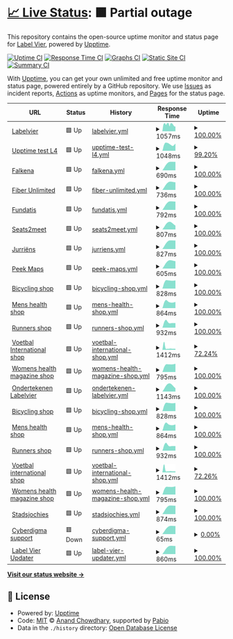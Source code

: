 # [📈 Live Status](https://labelvier.github.io/upptime): <!--live status--> **🟧 Partial outage**

This repository contains the open-source uptime monitor and status page for [Label Vier](https://labelvier.nl), powered by [Upptime](https://github.com/upptime/upptime).

[![Uptime CI](https://github.com/labelvier/upptime/workflows/Uptime%20CI/badge.svg)](https://github.com/labelvier/upptime/actions?query=workflow%3A%22Uptime+CI%22)
[![Response Time CI](https://github.com/labelvier/upptime/workflows/Response%20Time%20CI/badge.svg)](https://github.com/labelvier/upptime/actions?query=workflow%3A%22Response+Time+CI%22)
[![Graphs CI](https://github.com/labelvier/upptime/workflows/Graphs%20CI/badge.svg)](https://github.com/labelvier/upptime/actions?query=workflow%3A%22Graphs+CI%22)
[![Static Site CI](https://github.com/labelvier/upptime/workflows/Static%20Site%20CI/badge.svg)](https://github.com/labelvier/upptime/actions?query=workflow%3A%22Static+Site+CI%22)
[![Summary CI](https://github.com/labelvier/upptime/workflows/Summary%20CI/badge.svg)](https://github.com/labelvier/upptime/actions?query=workflow%3A%22Summary+CI%22)

With [Upptime](https://upptime.js.org), you can get your own unlimited and free uptime monitor and status page, powered entirely by a GitHub repository. We use [Issues](https://github.com/labelvier/upptime/issues) as incident reports, [Actions](https://github.com/labelvier/upptime/actions) as uptime monitors, and [Pages](https://labelvier.github.io/upptime) for the status page.

<!--start: status pages-->
<!-- This summary is generated by Upptime (https://github.com/upptime/upptime) -->
<!-- Do not edit this manually, your changes will be overwritten -->
<!-- prettier-ignore -->
| URL | Status | History | Response Time | Uptime |
| --- | ------ | ------- | ------------- | ------ |
| <img alt="" src="https://icons.duckduckgo.com/ip3/labelvier.nl.ico" height="13"> [Labelvier](https://labelvier.nl) | 🟩 Up | [labelvier.yml](https://github.com/labelvier/upptime/commits/HEAD/history/labelvier.yml) | <details><summary><img alt="Response time graph" src="./graphs/labelvier/response-time-week.png" height="20"> 1057ms</summary><br><a href="https://labelvier.github.io/upptime/history/labelvier"><img alt="Response time 1057" src="https://img.shields.io/endpoint?url=https%3A%2F%2Fraw.githubusercontent.com%2Flabelvier%2Fupptime%2FHEAD%2Fapi%2Flabelvier%2Fresponse-time.json"></a><br><a href="https://labelvier.github.io/upptime/history/labelvier"><img alt="24-hour response time 1057" src="https://img.shields.io/endpoint?url=https%3A%2F%2Fraw.githubusercontent.com%2Flabelvier%2Fupptime%2FHEAD%2Fapi%2Flabelvier%2Fresponse-time-day.json"></a><br><a href="https://labelvier.github.io/upptime/history/labelvier"><img alt="7-day response time 1057" src="https://img.shields.io/endpoint?url=https%3A%2F%2Fraw.githubusercontent.com%2Flabelvier%2Fupptime%2FHEAD%2Fapi%2Flabelvier%2Fresponse-time-week.json"></a><br><a href="https://labelvier.github.io/upptime/history/labelvier"><img alt="30-day response time 1057" src="https://img.shields.io/endpoint?url=https%3A%2F%2Fraw.githubusercontent.com%2Flabelvier%2Fupptime%2FHEAD%2Fapi%2Flabelvier%2Fresponse-time-month.json"></a><br><a href="https://labelvier.github.io/upptime/history/labelvier"><img alt="1-year response time 1057" src="https://img.shields.io/endpoint?url=https%3A%2F%2Fraw.githubusercontent.com%2Flabelvier%2Fupptime%2FHEAD%2Fapi%2Flabelvier%2Fresponse-time-year.json"></a></details> | <details><summary><a href="https://labelvier.github.io/upptime/history/labelvier">100.00%</a></summary><a href="https://labelvier.github.io/upptime/history/labelvier"><img alt="All-time uptime 100.00%" src="https://img.shields.io/endpoint?url=https%3A%2F%2Fraw.githubusercontent.com%2Flabelvier%2Fupptime%2FHEAD%2Fapi%2Flabelvier%2Fuptime.json"></a><br><a href="https://labelvier.github.io/upptime/history/labelvier"><img alt="24-hour uptime 100.00%" src="https://img.shields.io/endpoint?url=https%3A%2F%2Fraw.githubusercontent.com%2Flabelvier%2Fupptime%2FHEAD%2Fapi%2Flabelvier%2Fuptime-day.json"></a><br><a href="https://labelvier.github.io/upptime/history/labelvier"><img alt="7-day uptime 100.00%" src="https://img.shields.io/endpoint?url=https%3A%2F%2Fraw.githubusercontent.com%2Flabelvier%2Fupptime%2FHEAD%2Fapi%2Flabelvier%2Fuptime-week.json"></a><br><a href="https://labelvier.github.io/upptime/history/labelvier"><img alt="30-day uptime 100.00%" src="https://img.shields.io/endpoint?url=https%3A%2F%2Fraw.githubusercontent.com%2Flabelvier%2Fupptime%2FHEAD%2Fapi%2Flabelvier%2Fuptime-month.json"></a><br><a href="https://labelvier.github.io/upptime/history/labelvier"><img alt="1-year uptime 100.00%" src="https://img.shields.io/endpoint?url=https%3A%2F%2Fraw.githubusercontent.com%2Flabelvier%2Fupptime%2FHEAD%2Fapi%2Flabelvier%2Fuptime-year.json"></a></details>
| <img alt="" src="https://icons.duckduckgo.com/ip3/upptime.labelvier.dev.ico" height="13"> [Upptime test L4](https://upptime.labelvier.dev) | 🟩 Up | [upptime-test-l4.yml](https://github.com/labelvier/upptime/commits/HEAD/history/upptime-test-l4.yml) | <details><summary><img alt="Response time graph" src="./graphs/upptime-test-l4/response-time-week.png" height="20"> 1048ms</summary><br><a href="https://labelvier.github.io/upptime/history/upptime-test-l4"><img alt="Response time 1048" src="https://img.shields.io/endpoint?url=https%3A%2F%2Fraw.githubusercontent.com%2Flabelvier%2Fupptime%2FHEAD%2Fapi%2Fupptime-test-l4%2Fresponse-time.json"></a><br><a href="https://labelvier.github.io/upptime/history/upptime-test-l4"><img alt="24-hour response time 1048" src="https://img.shields.io/endpoint?url=https%3A%2F%2Fraw.githubusercontent.com%2Flabelvier%2Fupptime%2FHEAD%2Fapi%2Fupptime-test-l4%2Fresponse-time-day.json"></a><br><a href="https://labelvier.github.io/upptime/history/upptime-test-l4"><img alt="7-day response time 1048" src="https://img.shields.io/endpoint?url=https%3A%2F%2Fraw.githubusercontent.com%2Flabelvier%2Fupptime%2FHEAD%2Fapi%2Fupptime-test-l4%2Fresponse-time-week.json"></a><br><a href="https://labelvier.github.io/upptime/history/upptime-test-l4"><img alt="30-day response time 1048" src="https://img.shields.io/endpoint?url=https%3A%2F%2Fraw.githubusercontent.com%2Flabelvier%2Fupptime%2FHEAD%2Fapi%2Fupptime-test-l4%2Fresponse-time-month.json"></a><br><a href="https://labelvier.github.io/upptime/history/upptime-test-l4"><img alt="1-year response time 1048" src="https://img.shields.io/endpoint?url=https%3A%2F%2Fraw.githubusercontent.com%2Flabelvier%2Fupptime%2FHEAD%2Fapi%2Fupptime-test-l4%2Fresponse-time-year.json"></a></details> | <details><summary><a href="https://labelvier.github.io/upptime/history/upptime-test-l4">99.20%</a></summary><a href="https://labelvier.github.io/upptime/history/upptime-test-l4"><img alt="All-time uptime 99.20%" src="https://img.shields.io/endpoint?url=https%3A%2F%2Fraw.githubusercontent.com%2Flabelvier%2Fupptime%2FHEAD%2Fapi%2Fupptime-test-l4%2Fuptime.json"></a><br><a href="https://labelvier.github.io/upptime/history/upptime-test-l4"><img alt="24-hour uptime 99.20%" src="https://img.shields.io/endpoint?url=https%3A%2F%2Fraw.githubusercontent.com%2Flabelvier%2Fupptime%2FHEAD%2Fapi%2Fupptime-test-l4%2Fuptime-day.json"></a><br><a href="https://labelvier.github.io/upptime/history/upptime-test-l4"><img alt="7-day uptime 99.20%" src="https://img.shields.io/endpoint?url=https%3A%2F%2Fraw.githubusercontent.com%2Flabelvier%2Fupptime%2FHEAD%2Fapi%2Fupptime-test-l4%2Fuptime-week.json"></a><br><a href="https://labelvier.github.io/upptime/history/upptime-test-l4"><img alt="30-day uptime 99.20%" src="https://img.shields.io/endpoint?url=https%3A%2F%2Fraw.githubusercontent.com%2Flabelvier%2Fupptime%2FHEAD%2Fapi%2Fupptime-test-l4%2Fuptime-month.json"></a><br><a href="https://labelvier.github.io/upptime/history/upptime-test-l4"><img alt="1-year uptime 99.20%" src="https://img.shields.io/endpoint?url=https%3A%2F%2Fraw.githubusercontent.com%2Flabelvier%2Fupptime%2FHEAD%2Fapi%2Fupptime-test-l4%2Fuptime-year.json"></a></details>
| <img alt="" src="https://icons.duckduckgo.com/ip3/falkena.nl.ico" height="13"> [Falkena](https://falkena.nl) | 🟩 Up | [falkena.yml](https://github.com/labelvier/upptime/commits/HEAD/history/falkena.yml) | <details><summary><img alt="Response time graph" src="./graphs/falkena/response-time-week.png" height="20"> 690ms</summary><br><a href="https://labelvier.github.io/upptime/history/falkena"><img alt="Response time 690" src="https://img.shields.io/endpoint?url=https%3A%2F%2Fraw.githubusercontent.com%2Flabelvier%2Fupptime%2FHEAD%2Fapi%2Ffalkena%2Fresponse-time.json"></a><br><a href="https://labelvier.github.io/upptime/history/falkena"><img alt="24-hour response time 690" src="https://img.shields.io/endpoint?url=https%3A%2F%2Fraw.githubusercontent.com%2Flabelvier%2Fupptime%2FHEAD%2Fapi%2Ffalkena%2Fresponse-time-day.json"></a><br><a href="https://labelvier.github.io/upptime/history/falkena"><img alt="7-day response time 690" src="https://img.shields.io/endpoint?url=https%3A%2F%2Fraw.githubusercontent.com%2Flabelvier%2Fupptime%2FHEAD%2Fapi%2Ffalkena%2Fresponse-time-week.json"></a><br><a href="https://labelvier.github.io/upptime/history/falkena"><img alt="30-day response time 690" src="https://img.shields.io/endpoint?url=https%3A%2F%2Fraw.githubusercontent.com%2Flabelvier%2Fupptime%2FHEAD%2Fapi%2Ffalkena%2Fresponse-time-month.json"></a><br><a href="https://labelvier.github.io/upptime/history/falkena"><img alt="1-year response time 690" src="https://img.shields.io/endpoint?url=https%3A%2F%2Fraw.githubusercontent.com%2Flabelvier%2Fupptime%2FHEAD%2Fapi%2Ffalkena%2Fresponse-time-year.json"></a></details> | <details><summary><a href="https://labelvier.github.io/upptime/history/falkena">100.00%</a></summary><a href="https://labelvier.github.io/upptime/history/falkena"><img alt="All-time uptime 100.00%" src="https://img.shields.io/endpoint?url=https%3A%2F%2Fraw.githubusercontent.com%2Flabelvier%2Fupptime%2FHEAD%2Fapi%2Ffalkena%2Fuptime.json"></a><br><a href="https://labelvier.github.io/upptime/history/falkena"><img alt="24-hour uptime 100.00%" src="https://img.shields.io/endpoint?url=https%3A%2F%2Fraw.githubusercontent.com%2Flabelvier%2Fupptime%2FHEAD%2Fapi%2Ffalkena%2Fuptime-day.json"></a><br><a href="https://labelvier.github.io/upptime/history/falkena"><img alt="7-day uptime 100.00%" src="https://img.shields.io/endpoint?url=https%3A%2F%2Fraw.githubusercontent.com%2Flabelvier%2Fupptime%2FHEAD%2Fapi%2Ffalkena%2Fuptime-week.json"></a><br><a href="https://labelvier.github.io/upptime/history/falkena"><img alt="30-day uptime 100.00%" src="https://img.shields.io/endpoint?url=https%3A%2F%2Fraw.githubusercontent.com%2Flabelvier%2Fupptime%2FHEAD%2Fapi%2Ffalkena%2Fuptime-month.json"></a><br><a href="https://labelvier.github.io/upptime/history/falkena"><img alt="1-year uptime 100.00%" src="https://img.shields.io/endpoint?url=https%3A%2F%2Fraw.githubusercontent.com%2Flabelvier%2Fupptime%2FHEAD%2Fapi%2Ffalkena%2Fuptime-year.json"></a></details>
| <img alt="" src="https://icons.duckduckgo.com/ip3/fiberunlimited.com.ico" height="13"> [Fiber Unlimited](https://fiberunlimited.com) | 🟩 Up | [fiber-unlimited.yml](https://github.com/labelvier/upptime/commits/HEAD/history/fiber-unlimited.yml) | <details><summary><img alt="Response time graph" src="./graphs/fiber-unlimited/response-time-week.png" height="20"> 736ms</summary><br><a href="https://labelvier.github.io/upptime/history/fiber-unlimited"><img alt="Response time 736" src="https://img.shields.io/endpoint?url=https%3A%2F%2Fraw.githubusercontent.com%2Flabelvier%2Fupptime%2FHEAD%2Fapi%2Ffiber-unlimited%2Fresponse-time.json"></a><br><a href="https://labelvier.github.io/upptime/history/fiber-unlimited"><img alt="24-hour response time 736" src="https://img.shields.io/endpoint?url=https%3A%2F%2Fraw.githubusercontent.com%2Flabelvier%2Fupptime%2FHEAD%2Fapi%2Ffiber-unlimited%2Fresponse-time-day.json"></a><br><a href="https://labelvier.github.io/upptime/history/fiber-unlimited"><img alt="7-day response time 736" src="https://img.shields.io/endpoint?url=https%3A%2F%2Fraw.githubusercontent.com%2Flabelvier%2Fupptime%2FHEAD%2Fapi%2Ffiber-unlimited%2Fresponse-time-week.json"></a><br><a href="https://labelvier.github.io/upptime/history/fiber-unlimited"><img alt="30-day response time 736" src="https://img.shields.io/endpoint?url=https%3A%2F%2Fraw.githubusercontent.com%2Flabelvier%2Fupptime%2FHEAD%2Fapi%2Ffiber-unlimited%2Fresponse-time-month.json"></a><br><a href="https://labelvier.github.io/upptime/history/fiber-unlimited"><img alt="1-year response time 736" src="https://img.shields.io/endpoint?url=https%3A%2F%2Fraw.githubusercontent.com%2Flabelvier%2Fupptime%2FHEAD%2Fapi%2Ffiber-unlimited%2Fresponse-time-year.json"></a></details> | <details><summary><a href="https://labelvier.github.io/upptime/history/fiber-unlimited">100.00%</a></summary><a href="https://labelvier.github.io/upptime/history/fiber-unlimited"><img alt="All-time uptime 100.00%" src="https://img.shields.io/endpoint?url=https%3A%2F%2Fraw.githubusercontent.com%2Flabelvier%2Fupptime%2FHEAD%2Fapi%2Ffiber-unlimited%2Fuptime.json"></a><br><a href="https://labelvier.github.io/upptime/history/fiber-unlimited"><img alt="24-hour uptime 100.00%" src="https://img.shields.io/endpoint?url=https%3A%2F%2Fraw.githubusercontent.com%2Flabelvier%2Fupptime%2FHEAD%2Fapi%2Ffiber-unlimited%2Fuptime-day.json"></a><br><a href="https://labelvier.github.io/upptime/history/fiber-unlimited"><img alt="7-day uptime 100.00%" src="https://img.shields.io/endpoint?url=https%3A%2F%2Fraw.githubusercontent.com%2Flabelvier%2Fupptime%2FHEAD%2Fapi%2Ffiber-unlimited%2Fuptime-week.json"></a><br><a href="https://labelvier.github.io/upptime/history/fiber-unlimited"><img alt="30-day uptime 100.00%" src="https://img.shields.io/endpoint?url=https%3A%2F%2Fraw.githubusercontent.com%2Flabelvier%2Fupptime%2FHEAD%2Fapi%2Ffiber-unlimited%2Fuptime-month.json"></a><br><a href="https://labelvier.github.io/upptime/history/fiber-unlimited"><img alt="1-year uptime 100.00%" src="https://img.shields.io/endpoint?url=https%3A%2F%2Fraw.githubusercontent.com%2Flabelvier%2Fupptime%2FHEAD%2Fapi%2Ffiber-unlimited%2Fuptime-year.json"></a></details>
| <img alt="" src="https://icons.duckduckgo.com/ip3/fundatis.nl.ico" height="13"> [Fundatis](https://fundatis.nl) | 🟩 Up | [fundatis.yml](https://github.com/labelvier/upptime/commits/HEAD/history/fundatis.yml) | <details><summary><img alt="Response time graph" src="./graphs/fundatis/response-time-week.png" height="20"> 792ms</summary><br><a href="https://labelvier.github.io/upptime/history/fundatis"><img alt="Response time 792" src="https://img.shields.io/endpoint?url=https%3A%2F%2Fraw.githubusercontent.com%2Flabelvier%2Fupptime%2FHEAD%2Fapi%2Ffundatis%2Fresponse-time.json"></a><br><a href="https://labelvier.github.io/upptime/history/fundatis"><img alt="24-hour response time 792" src="https://img.shields.io/endpoint?url=https%3A%2F%2Fraw.githubusercontent.com%2Flabelvier%2Fupptime%2FHEAD%2Fapi%2Ffundatis%2Fresponse-time-day.json"></a><br><a href="https://labelvier.github.io/upptime/history/fundatis"><img alt="7-day response time 792" src="https://img.shields.io/endpoint?url=https%3A%2F%2Fraw.githubusercontent.com%2Flabelvier%2Fupptime%2FHEAD%2Fapi%2Ffundatis%2Fresponse-time-week.json"></a><br><a href="https://labelvier.github.io/upptime/history/fundatis"><img alt="30-day response time 792" src="https://img.shields.io/endpoint?url=https%3A%2F%2Fraw.githubusercontent.com%2Flabelvier%2Fupptime%2FHEAD%2Fapi%2Ffundatis%2Fresponse-time-month.json"></a><br><a href="https://labelvier.github.io/upptime/history/fundatis"><img alt="1-year response time 792" src="https://img.shields.io/endpoint?url=https%3A%2F%2Fraw.githubusercontent.com%2Flabelvier%2Fupptime%2FHEAD%2Fapi%2Ffundatis%2Fresponse-time-year.json"></a></details> | <details><summary><a href="https://labelvier.github.io/upptime/history/fundatis">100.00%</a></summary><a href="https://labelvier.github.io/upptime/history/fundatis"><img alt="All-time uptime 100.00%" src="https://img.shields.io/endpoint?url=https%3A%2F%2Fraw.githubusercontent.com%2Flabelvier%2Fupptime%2FHEAD%2Fapi%2Ffundatis%2Fuptime.json"></a><br><a href="https://labelvier.github.io/upptime/history/fundatis"><img alt="24-hour uptime 100.00%" src="https://img.shields.io/endpoint?url=https%3A%2F%2Fraw.githubusercontent.com%2Flabelvier%2Fupptime%2FHEAD%2Fapi%2Ffundatis%2Fuptime-day.json"></a><br><a href="https://labelvier.github.io/upptime/history/fundatis"><img alt="7-day uptime 100.00%" src="https://img.shields.io/endpoint?url=https%3A%2F%2Fraw.githubusercontent.com%2Flabelvier%2Fupptime%2FHEAD%2Fapi%2Ffundatis%2Fuptime-week.json"></a><br><a href="https://labelvier.github.io/upptime/history/fundatis"><img alt="30-day uptime 100.00%" src="https://img.shields.io/endpoint?url=https%3A%2F%2Fraw.githubusercontent.com%2Flabelvier%2Fupptime%2FHEAD%2Fapi%2Ffundatis%2Fuptime-month.json"></a><br><a href="https://labelvier.github.io/upptime/history/fundatis"><img alt="1-year uptime 100.00%" src="https://img.shields.io/endpoint?url=https%3A%2F%2Fraw.githubusercontent.com%2Flabelvier%2Fupptime%2FHEAD%2Fapi%2Ffundatis%2Fuptime-year.json"></a></details>
| <img alt="" src="https://icons.duckduckgo.com/ip3/gdpr.seats2meet.com.ico" height="13"> [Seats2meet](https://gdpr.seats2meet.com) | 🟩 Up | [seats2meet.yml](https://github.com/labelvier/upptime/commits/HEAD/history/seats2meet.yml) | <details><summary><img alt="Response time graph" src="./graphs/seats2meet/response-time-week.png" height="20"> 807ms</summary><br><a href="https://labelvier.github.io/upptime/history/seats2meet"><img alt="Response time 807" src="https://img.shields.io/endpoint?url=https%3A%2F%2Fraw.githubusercontent.com%2Flabelvier%2Fupptime%2FHEAD%2Fapi%2Fseats2meet%2Fresponse-time.json"></a><br><a href="https://labelvier.github.io/upptime/history/seats2meet"><img alt="24-hour response time 807" src="https://img.shields.io/endpoint?url=https%3A%2F%2Fraw.githubusercontent.com%2Flabelvier%2Fupptime%2FHEAD%2Fapi%2Fseats2meet%2Fresponse-time-day.json"></a><br><a href="https://labelvier.github.io/upptime/history/seats2meet"><img alt="7-day response time 807" src="https://img.shields.io/endpoint?url=https%3A%2F%2Fraw.githubusercontent.com%2Flabelvier%2Fupptime%2FHEAD%2Fapi%2Fseats2meet%2Fresponse-time-week.json"></a><br><a href="https://labelvier.github.io/upptime/history/seats2meet"><img alt="30-day response time 807" src="https://img.shields.io/endpoint?url=https%3A%2F%2Fraw.githubusercontent.com%2Flabelvier%2Fupptime%2FHEAD%2Fapi%2Fseats2meet%2Fresponse-time-month.json"></a><br><a href="https://labelvier.github.io/upptime/history/seats2meet"><img alt="1-year response time 807" src="https://img.shields.io/endpoint?url=https%3A%2F%2Fraw.githubusercontent.com%2Flabelvier%2Fupptime%2FHEAD%2Fapi%2Fseats2meet%2Fresponse-time-year.json"></a></details> | <details><summary><a href="https://labelvier.github.io/upptime/history/seats2meet">100.00%</a></summary><a href="https://labelvier.github.io/upptime/history/seats2meet"><img alt="All-time uptime 100.00%" src="https://img.shields.io/endpoint?url=https%3A%2F%2Fraw.githubusercontent.com%2Flabelvier%2Fupptime%2FHEAD%2Fapi%2Fseats2meet%2Fuptime.json"></a><br><a href="https://labelvier.github.io/upptime/history/seats2meet"><img alt="24-hour uptime 100.00%" src="https://img.shields.io/endpoint?url=https%3A%2F%2Fraw.githubusercontent.com%2Flabelvier%2Fupptime%2FHEAD%2Fapi%2Fseats2meet%2Fuptime-day.json"></a><br><a href="https://labelvier.github.io/upptime/history/seats2meet"><img alt="7-day uptime 100.00%" src="https://img.shields.io/endpoint?url=https%3A%2F%2Fraw.githubusercontent.com%2Flabelvier%2Fupptime%2FHEAD%2Fapi%2Fseats2meet%2Fuptime-week.json"></a><br><a href="https://labelvier.github.io/upptime/history/seats2meet"><img alt="30-day uptime 100.00%" src="https://img.shields.io/endpoint?url=https%3A%2F%2Fraw.githubusercontent.com%2Flabelvier%2Fupptime%2FHEAD%2Fapi%2Fseats2meet%2Fuptime-month.json"></a><br><a href="https://labelvier.github.io/upptime/history/seats2meet"><img alt="1-year uptime 100.00%" src="https://img.shields.io/endpoint?url=https%3A%2F%2Fraw.githubusercontent.com%2Flabelvier%2Fupptime%2FHEAD%2Fapi%2Fseats2meet%2Fuptime-year.json"></a></details>
| <img alt="" src="https://icons.duckduckgo.com/ip3/jurriens.nl.ico" height="13"> [Jurriëns](https://jurriens.nl) | 🟩 Up | [jurriens.yml](https://github.com/labelvier/upptime/commits/HEAD/history/jurriens.yml) | <details><summary><img alt="Response time graph" src="./graphs/jurriens/response-time-week.png" height="20"> 827ms</summary><br><a href="https://labelvier.github.io/upptime/history/jurriens"><img alt="Response time 827" src="https://img.shields.io/endpoint?url=https%3A%2F%2Fraw.githubusercontent.com%2Flabelvier%2Fupptime%2FHEAD%2Fapi%2Fjurriens%2Fresponse-time.json"></a><br><a href="https://labelvier.github.io/upptime/history/jurriens"><img alt="24-hour response time 827" src="https://img.shields.io/endpoint?url=https%3A%2F%2Fraw.githubusercontent.com%2Flabelvier%2Fupptime%2FHEAD%2Fapi%2Fjurriens%2Fresponse-time-day.json"></a><br><a href="https://labelvier.github.io/upptime/history/jurriens"><img alt="7-day response time 827" src="https://img.shields.io/endpoint?url=https%3A%2F%2Fraw.githubusercontent.com%2Flabelvier%2Fupptime%2FHEAD%2Fapi%2Fjurriens%2Fresponse-time-week.json"></a><br><a href="https://labelvier.github.io/upptime/history/jurriens"><img alt="30-day response time 827" src="https://img.shields.io/endpoint?url=https%3A%2F%2Fraw.githubusercontent.com%2Flabelvier%2Fupptime%2FHEAD%2Fapi%2Fjurriens%2Fresponse-time-month.json"></a><br><a href="https://labelvier.github.io/upptime/history/jurriens"><img alt="1-year response time 827" src="https://img.shields.io/endpoint?url=https%3A%2F%2Fraw.githubusercontent.com%2Flabelvier%2Fupptime%2FHEAD%2Fapi%2Fjurriens%2Fresponse-time-year.json"></a></details> | <details><summary><a href="https://labelvier.github.io/upptime/history/jurriens">100.00%</a></summary><a href="https://labelvier.github.io/upptime/history/jurriens"><img alt="All-time uptime 100.00%" src="https://img.shields.io/endpoint?url=https%3A%2F%2Fraw.githubusercontent.com%2Flabelvier%2Fupptime%2FHEAD%2Fapi%2Fjurriens%2Fuptime.json"></a><br><a href="https://labelvier.github.io/upptime/history/jurriens"><img alt="24-hour uptime 100.00%" src="https://img.shields.io/endpoint?url=https%3A%2F%2Fraw.githubusercontent.com%2Flabelvier%2Fupptime%2FHEAD%2Fapi%2Fjurriens%2Fuptime-day.json"></a><br><a href="https://labelvier.github.io/upptime/history/jurriens"><img alt="7-day uptime 100.00%" src="https://img.shields.io/endpoint?url=https%3A%2F%2Fraw.githubusercontent.com%2Flabelvier%2Fupptime%2FHEAD%2Fapi%2Fjurriens%2Fuptime-week.json"></a><br><a href="https://labelvier.github.io/upptime/history/jurriens"><img alt="30-day uptime 100.00%" src="https://img.shields.io/endpoint?url=https%3A%2F%2Fraw.githubusercontent.com%2Flabelvier%2Fupptime%2FHEAD%2Fapi%2Fjurriens%2Fuptime-month.json"></a><br><a href="https://labelvier.github.io/upptime/history/jurriens"><img alt="1-year uptime 100.00%" src="https://img.shields.io/endpoint?url=https%3A%2F%2Fraw.githubusercontent.com%2Flabelvier%2Fupptime%2FHEAD%2Fapi%2Fjurriens%2Fuptime-year.json"></a></details>
| <img alt="" src="https://icons.duckduckgo.com/ip3/maps.peek.app.ico" height="13"> [Peek Maps](https://maps.peek.app) | 🟩 Up | [peek-maps.yml](https://github.com/labelvier/upptime/commits/HEAD/history/peek-maps.yml) | <details><summary><img alt="Response time graph" src="./graphs/peek-maps/response-time-week.png" height="20"> 605ms</summary><br><a href="https://labelvier.github.io/upptime/history/peek-maps"><img alt="Response time 605" src="https://img.shields.io/endpoint?url=https%3A%2F%2Fraw.githubusercontent.com%2Flabelvier%2Fupptime%2FHEAD%2Fapi%2Fpeek-maps%2Fresponse-time.json"></a><br><a href="https://labelvier.github.io/upptime/history/peek-maps"><img alt="24-hour response time 605" src="https://img.shields.io/endpoint?url=https%3A%2F%2Fraw.githubusercontent.com%2Flabelvier%2Fupptime%2FHEAD%2Fapi%2Fpeek-maps%2Fresponse-time-day.json"></a><br><a href="https://labelvier.github.io/upptime/history/peek-maps"><img alt="7-day response time 605" src="https://img.shields.io/endpoint?url=https%3A%2F%2Fraw.githubusercontent.com%2Flabelvier%2Fupptime%2FHEAD%2Fapi%2Fpeek-maps%2Fresponse-time-week.json"></a><br><a href="https://labelvier.github.io/upptime/history/peek-maps"><img alt="30-day response time 605" src="https://img.shields.io/endpoint?url=https%3A%2F%2Fraw.githubusercontent.com%2Flabelvier%2Fupptime%2FHEAD%2Fapi%2Fpeek-maps%2Fresponse-time-month.json"></a><br><a href="https://labelvier.github.io/upptime/history/peek-maps"><img alt="1-year response time 605" src="https://img.shields.io/endpoint?url=https%3A%2F%2Fraw.githubusercontent.com%2Flabelvier%2Fupptime%2FHEAD%2Fapi%2Fpeek-maps%2Fresponse-time-year.json"></a></details> | <details><summary><a href="https://labelvier.github.io/upptime/history/peek-maps">100.00%</a></summary><a href="https://labelvier.github.io/upptime/history/peek-maps"><img alt="All-time uptime 100.00%" src="https://img.shields.io/endpoint?url=https%3A%2F%2Fraw.githubusercontent.com%2Flabelvier%2Fupptime%2FHEAD%2Fapi%2Fpeek-maps%2Fuptime.json"></a><br><a href="https://labelvier.github.io/upptime/history/peek-maps"><img alt="24-hour uptime 100.00%" src="https://img.shields.io/endpoint?url=https%3A%2F%2Fraw.githubusercontent.com%2Flabelvier%2Fupptime%2FHEAD%2Fapi%2Fpeek-maps%2Fuptime-day.json"></a><br><a href="https://labelvier.github.io/upptime/history/peek-maps"><img alt="7-day uptime 100.00%" src="https://img.shields.io/endpoint?url=https%3A%2F%2Fraw.githubusercontent.com%2Flabelvier%2Fupptime%2FHEAD%2Fapi%2Fpeek-maps%2Fuptime-week.json"></a><br><a href="https://labelvier.github.io/upptime/history/peek-maps"><img alt="30-day uptime 100.00%" src="https://img.shields.io/endpoint?url=https%3A%2F%2Fraw.githubusercontent.com%2Flabelvier%2Fupptime%2FHEAD%2Fapi%2Fpeek-maps%2Fuptime-month.json"></a><br><a href="https://labelvier.github.io/upptime/history/peek-maps"><img alt="1-year uptime 100.00%" src="https://img.shields.io/endpoint?url=https%3A%2F%2Fraw.githubusercontent.com%2Flabelvier%2Fupptime%2FHEAD%2Fapi%2Fpeek-maps%2Fuptime-year.json"></a></details>
| <img alt="" src="https://icons.duckduckgo.com/ip3/next.shop.bicycling.nl.ico" height="13"> [Bicycling shop](https://next.shop.bicycling.nl) | 🟩 Up | [bicycling-shop.yml](https://github.com/labelvier/upptime/commits/HEAD/history/bicycling-shop.yml) | <details><summary><img alt="Response time graph" src="./graphs/bicycling-shop/response-time-week.png" height="20"> 828ms</summary><br><a href="https://labelvier.github.io/upptime/history/bicycling-shop"><img alt="Response time 828" src="https://img.shields.io/endpoint?url=https%3A%2F%2Fraw.githubusercontent.com%2Flabelvier%2Fupptime%2FHEAD%2Fapi%2Fbicycling-shop%2Fresponse-time.json"></a><br><a href="https://labelvier.github.io/upptime/history/bicycling-shop"><img alt="24-hour response time 828" src="https://img.shields.io/endpoint?url=https%3A%2F%2Fraw.githubusercontent.com%2Flabelvier%2Fupptime%2FHEAD%2Fapi%2Fbicycling-shop%2Fresponse-time-day.json"></a><br><a href="https://labelvier.github.io/upptime/history/bicycling-shop"><img alt="7-day response time 828" src="https://img.shields.io/endpoint?url=https%3A%2F%2Fraw.githubusercontent.com%2Flabelvier%2Fupptime%2FHEAD%2Fapi%2Fbicycling-shop%2Fresponse-time-week.json"></a><br><a href="https://labelvier.github.io/upptime/history/bicycling-shop"><img alt="30-day response time 828" src="https://img.shields.io/endpoint?url=https%3A%2F%2Fraw.githubusercontent.com%2Flabelvier%2Fupptime%2FHEAD%2Fapi%2Fbicycling-shop%2Fresponse-time-month.json"></a><br><a href="https://labelvier.github.io/upptime/history/bicycling-shop"><img alt="1-year response time 828" src="https://img.shields.io/endpoint?url=https%3A%2F%2Fraw.githubusercontent.com%2Flabelvier%2Fupptime%2FHEAD%2Fapi%2Fbicycling-shop%2Fresponse-time-year.json"></a></details> | <details><summary><a href="https://labelvier.github.io/upptime/history/bicycling-shop">100.00%</a></summary><a href="https://labelvier.github.io/upptime/history/bicycling-shop"><img alt="All-time uptime 100.00%" src="https://img.shields.io/endpoint?url=https%3A%2F%2Fraw.githubusercontent.com%2Flabelvier%2Fupptime%2FHEAD%2Fapi%2Fbicycling-shop%2Fuptime.json"></a><br><a href="https://labelvier.github.io/upptime/history/bicycling-shop"><img alt="24-hour uptime 100.00%" src="https://img.shields.io/endpoint?url=https%3A%2F%2Fraw.githubusercontent.com%2Flabelvier%2Fupptime%2FHEAD%2Fapi%2Fbicycling-shop%2Fuptime-day.json"></a><br><a href="https://labelvier.github.io/upptime/history/bicycling-shop"><img alt="7-day uptime 100.00%" src="https://img.shields.io/endpoint?url=https%3A%2F%2Fraw.githubusercontent.com%2Flabelvier%2Fupptime%2FHEAD%2Fapi%2Fbicycling-shop%2Fuptime-week.json"></a><br><a href="https://labelvier.github.io/upptime/history/bicycling-shop"><img alt="30-day uptime 100.00%" src="https://img.shields.io/endpoint?url=https%3A%2F%2Fraw.githubusercontent.com%2Flabelvier%2Fupptime%2FHEAD%2Fapi%2Fbicycling-shop%2Fuptime-month.json"></a><br><a href="https://labelvier.github.io/upptime/history/bicycling-shop"><img alt="1-year uptime 100.00%" src="https://img.shields.io/endpoint?url=https%3A%2F%2Fraw.githubusercontent.com%2Flabelvier%2Fupptime%2FHEAD%2Fapi%2Fbicycling-shop%2Fuptime-year.json"></a></details>
| <img alt="" src="https://icons.duckduckgo.com/ip3/next.shop.menshealth.nl.ico" height="13"> [Mens health shop](https://next.shop.menshealth.nl) | 🟩 Up | [mens-health-shop.yml](https://github.com/labelvier/upptime/commits/HEAD/history/mens-health-shop.yml) | <details><summary><img alt="Response time graph" src="./graphs/mens-health-shop/response-time-week.png" height="20"> 864ms</summary><br><a href="https://labelvier.github.io/upptime/history/mens-health-shop"><img alt="Response time 864" src="https://img.shields.io/endpoint?url=https%3A%2F%2Fraw.githubusercontent.com%2Flabelvier%2Fupptime%2FHEAD%2Fapi%2Fmens-health-shop%2Fresponse-time.json"></a><br><a href="https://labelvier.github.io/upptime/history/mens-health-shop"><img alt="24-hour response time 864" src="https://img.shields.io/endpoint?url=https%3A%2F%2Fraw.githubusercontent.com%2Flabelvier%2Fupptime%2FHEAD%2Fapi%2Fmens-health-shop%2Fresponse-time-day.json"></a><br><a href="https://labelvier.github.io/upptime/history/mens-health-shop"><img alt="7-day response time 864" src="https://img.shields.io/endpoint?url=https%3A%2F%2Fraw.githubusercontent.com%2Flabelvier%2Fupptime%2FHEAD%2Fapi%2Fmens-health-shop%2Fresponse-time-week.json"></a><br><a href="https://labelvier.github.io/upptime/history/mens-health-shop"><img alt="30-day response time 864" src="https://img.shields.io/endpoint?url=https%3A%2F%2Fraw.githubusercontent.com%2Flabelvier%2Fupptime%2FHEAD%2Fapi%2Fmens-health-shop%2Fresponse-time-month.json"></a><br><a href="https://labelvier.github.io/upptime/history/mens-health-shop"><img alt="1-year response time 864" src="https://img.shields.io/endpoint?url=https%3A%2F%2Fraw.githubusercontent.com%2Flabelvier%2Fupptime%2FHEAD%2Fapi%2Fmens-health-shop%2Fresponse-time-year.json"></a></details> | <details><summary><a href="https://labelvier.github.io/upptime/history/mens-health-shop">100.00%</a></summary><a href="https://labelvier.github.io/upptime/history/mens-health-shop"><img alt="All-time uptime 100.00%" src="https://img.shields.io/endpoint?url=https%3A%2F%2Fraw.githubusercontent.com%2Flabelvier%2Fupptime%2FHEAD%2Fapi%2Fmens-health-shop%2Fuptime.json"></a><br><a href="https://labelvier.github.io/upptime/history/mens-health-shop"><img alt="24-hour uptime 100.00%" src="https://img.shields.io/endpoint?url=https%3A%2F%2Fraw.githubusercontent.com%2Flabelvier%2Fupptime%2FHEAD%2Fapi%2Fmens-health-shop%2Fuptime-day.json"></a><br><a href="https://labelvier.github.io/upptime/history/mens-health-shop"><img alt="7-day uptime 100.00%" src="https://img.shields.io/endpoint?url=https%3A%2F%2Fraw.githubusercontent.com%2Flabelvier%2Fupptime%2FHEAD%2Fapi%2Fmens-health-shop%2Fuptime-week.json"></a><br><a href="https://labelvier.github.io/upptime/history/mens-health-shop"><img alt="30-day uptime 100.00%" src="https://img.shields.io/endpoint?url=https%3A%2F%2Fraw.githubusercontent.com%2Flabelvier%2Fupptime%2FHEAD%2Fapi%2Fmens-health-shop%2Fuptime-month.json"></a><br><a href="https://labelvier.github.io/upptime/history/mens-health-shop"><img alt="1-year uptime 100.00%" src="https://img.shields.io/endpoint?url=https%3A%2F%2Fraw.githubusercontent.com%2Flabelvier%2Fupptime%2FHEAD%2Fapi%2Fmens-health-shop%2Fuptime-year.json"></a></details>
| <img alt="" src="https://icons.duckduckgo.com/ip3/next.shop.runners.nl.ico" height="13"> [Runners shop](https://next.shop.runners.nl) | 🟩 Up | [runners-shop.yml](https://github.com/labelvier/upptime/commits/HEAD/history/runners-shop.yml) | <details><summary><img alt="Response time graph" src="./graphs/runners-shop/response-time-week.png" height="20"> 932ms</summary><br><a href="https://labelvier.github.io/upptime/history/runners-shop"><img alt="Response time 932" src="https://img.shields.io/endpoint?url=https%3A%2F%2Fraw.githubusercontent.com%2Flabelvier%2Fupptime%2FHEAD%2Fapi%2Frunners-shop%2Fresponse-time.json"></a><br><a href="https://labelvier.github.io/upptime/history/runners-shop"><img alt="24-hour response time 932" src="https://img.shields.io/endpoint?url=https%3A%2F%2Fraw.githubusercontent.com%2Flabelvier%2Fupptime%2FHEAD%2Fapi%2Frunners-shop%2Fresponse-time-day.json"></a><br><a href="https://labelvier.github.io/upptime/history/runners-shop"><img alt="7-day response time 932" src="https://img.shields.io/endpoint?url=https%3A%2F%2Fraw.githubusercontent.com%2Flabelvier%2Fupptime%2FHEAD%2Fapi%2Frunners-shop%2Fresponse-time-week.json"></a><br><a href="https://labelvier.github.io/upptime/history/runners-shop"><img alt="30-day response time 932" src="https://img.shields.io/endpoint?url=https%3A%2F%2Fraw.githubusercontent.com%2Flabelvier%2Fupptime%2FHEAD%2Fapi%2Frunners-shop%2Fresponse-time-month.json"></a><br><a href="https://labelvier.github.io/upptime/history/runners-shop"><img alt="1-year response time 932" src="https://img.shields.io/endpoint?url=https%3A%2F%2Fraw.githubusercontent.com%2Flabelvier%2Fupptime%2FHEAD%2Fapi%2Frunners-shop%2Fresponse-time-year.json"></a></details> | <details><summary><a href="https://labelvier.github.io/upptime/history/runners-shop">100.00%</a></summary><a href="https://labelvier.github.io/upptime/history/runners-shop"><img alt="All-time uptime 100.00%" src="https://img.shields.io/endpoint?url=https%3A%2F%2Fraw.githubusercontent.com%2Flabelvier%2Fupptime%2FHEAD%2Fapi%2Frunners-shop%2Fuptime.json"></a><br><a href="https://labelvier.github.io/upptime/history/runners-shop"><img alt="24-hour uptime 100.00%" src="https://img.shields.io/endpoint?url=https%3A%2F%2Fraw.githubusercontent.com%2Flabelvier%2Fupptime%2FHEAD%2Fapi%2Frunners-shop%2Fuptime-day.json"></a><br><a href="https://labelvier.github.io/upptime/history/runners-shop"><img alt="7-day uptime 100.00%" src="https://img.shields.io/endpoint?url=https%3A%2F%2Fraw.githubusercontent.com%2Flabelvier%2Fupptime%2FHEAD%2Fapi%2Frunners-shop%2Fuptime-week.json"></a><br><a href="https://labelvier.github.io/upptime/history/runners-shop"><img alt="30-day uptime 100.00%" src="https://img.shields.io/endpoint?url=https%3A%2F%2Fraw.githubusercontent.com%2Flabelvier%2Fupptime%2FHEAD%2Fapi%2Frunners-shop%2Fuptime-month.json"></a><br><a href="https://labelvier.github.io/upptime/history/runners-shop"><img alt="1-year uptime 100.00%" src="https://img.shields.io/endpoint?url=https%3A%2F%2Fraw.githubusercontent.com%2Flabelvier%2Fupptime%2FHEAD%2Fapi%2Frunners-shop%2Fuptime-year.json"></a></details>
| <img alt="" src="https://icons.duckduckgo.com/ip3/next.shop.vi.nl.ico" height="13"> [Voetbal International shop](https://next.shop.vi.nl) | 🟩 Up | [voetbal-international-shop.yml](https://github.com/labelvier/upptime/commits/HEAD/history/voetbal-international-shop.yml) | <details><summary><img alt="Response time graph" src="./graphs/voetbal-international-shop/response-time-week.png" height="20"> 1412ms</summary><br><a href="https://labelvier.github.io/upptime/history/voetbal-international-shop"><img alt="Response time 1412" src="https://img.shields.io/endpoint?url=https%3A%2F%2Fraw.githubusercontent.com%2Flabelvier%2Fupptime%2FHEAD%2Fapi%2Fvoetbal-international-shop%2Fresponse-time.json"></a><br><a href="https://labelvier.github.io/upptime/history/voetbal-international-shop"><img alt="24-hour response time 1412" src="https://img.shields.io/endpoint?url=https%3A%2F%2Fraw.githubusercontent.com%2Flabelvier%2Fupptime%2FHEAD%2Fapi%2Fvoetbal-international-shop%2Fresponse-time-day.json"></a><br><a href="https://labelvier.github.io/upptime/history/voetbal-international-shop"><img alt="7-day response time 1412" src="https://img.shields.io/endpoint?url=https%3A%2F%2Fraw.githubusercontent.com%2Flabelvier%2Fupptime%2FHEAD%2Fapi%2Fvoetbal-international-shop%2Fresponse-time-week.json"></a><br><a href="https://labelvier.github.io/upptime/history/voetbal-international-shop"><img alt="30-day response time 1412" src="https://img.shields.io/endpoint?url=https%3A%2F%2Fraw.githubusercontent.com%2Flabelvier%2Fupptime%2FHEAD%2Fapi%2Fvoetbal-international-shop%2Fresponse-time-month.json"></a><br><a href="https://labelvier.github.io/upptime/history/voetbal-international-shop"><img alt="1-year response time 1412" src="https://img.shields.io/endpoint?url=https%3A%2F%2Fraw.githubusercontent.com%2Flabelvier%2Fupptime%2FHEAD%2Fapi%2Fvoetbal-international-shop%2Fresponse-time-year.json"></a></details> | <details><summary><a href="https://labelvier.github.io/upptime/history/voetbal-international-shop">72.24%</a></summary><a href="https://labelvier.github.io/upptime/history/voetbal-international-shop"><img alt="All-time uptime 72.24%" src="https://img.shields.io/endpoint?url=https%3A%2F%2Fraw.githubusercontent.com%2Flabelvier%2Fupptime%2FHEAD%2Fapi%2Fvoetbal-international-shop%2Fuptime.json"></a><br><a href="https://labelvier.github.io/upptime/history/voetbal-international-shop"><img alt="24-hour uptime 72.24%" src="https://img.shields.io/endpoint?url=https%3A%2F%2Fraw.githubusercontent.com%2Flabelvier%2Fupptime%2FHEAD%2Fapi%2Fvoetbal-international-shop%2Fuptime-day.json"></a><br><a href="https://labelvier.github.io/upptime/history/voetbal-international-shop"><img alt="7-day uptime 72.24%" src="https://img.shields.io/endpoint?url=https%3A%2F%2Fraw.githubusercontent.com%2Flabelvier%2Fupptime%2FHEAD%2Fapi%2Fvoetbal-international-shop%2Fuptime-week.json"></a><br><a href="https://labelvier.github.io/upptime/history/voetbal-international-shop"><img alt="30-day uptime 72.24%" src="https://img.shields.io/endpoint?url=https%3A%2F%2Fraw.githubusercontent.com%2Flabelvier%2Fupptime%2FHEAD%2Fapi%2Fvoetbal-international-shop%2Fuptime-month.json"></a><br><a href="https://labelvier.github.io/upptime/history/voetbal-international-shop"><img alt="1-year uptime 72.24%" src="https://img.shields.io/endpoint?url=https%3A%2F%2Fraw.githubusercontent.com%2Flabelvier%2Fupptime%2FHEAD%2Fapi%2Fvoetbal-international-shop%2Fuptime-year.json"></a></details>
| <img alt="" src="https://icons.duckduckgo.com/ip3/next.shop.womenshealthmag.nl.ico" height="13"> [Womens health magazine shop](https://next.shop.womenshealthmag.nl) | 🟩 Up | [womens-health-magazine-shop.yml](https://github.com/labelvier/upptime/commits/HEAD/history/womens-health-magazine-shop.yml) | <details><summary><img alt="Response time graph" src="./graphs/womens-health-magazine-shop/response-time-week.png" height="20"> 795ms</summary><br><a href="https://labelvier.github.io/upptime/history/womens-health-magazine-shop"><img alt="Response time 795" src="https://img.shields.io/endpoint?url=https%3A%2F%2Fraw.githubusercontent.com%2Flabelvier%2Fupptime%2FHEAD%2Fapi%2Fwomens-health-magazine-shop%2Fresponse-time.json"></a><br><a href="https://labelvier.github.io/upptime/history/womens-health-magazine-shop"><img alt="24-hour response time 795" src="https://img.shields.io/endpoint?url=https%3A%2F%2Fraw.githubusercontent.com%2Flabelvier%2Fupptime%2FHEAD%2Fapi%2Fwomens-health-magazine-shop%2Fresponse-time-day.json"></a><br><a href="https://labelvier.github.io/upptime/history/womens-health-magazine-shop"><img alt="7-day response time 795" src="https://img.shields.io/endpoint?url=https%3A%2F%2Fraw.githubusercontent.com%2Flabelvier%2Fupptime%2FHEAD%2Fapi%2Fwomens-health-magazine-shop%2Fresponse-time-week.json"></a><br><a href="https://labelvier.github.io/upptime/history/womens-health-magazine-shop"><img alt="30-day response time 795" src="https://img.shields.io/endpoint?url=https%3A%2F%2Fraw.githubusercontent.com%2Flabelvier%2Fupptime%2FHEAD%2Fapi%2Fwomens-health-magazine-shop%2Fresponse-time-month.json"></a><br><a href="https://labelvier.github.io/upptime/history/womens-health-magazine-shop"><img alt="1-year response time 795" src="https://img.shields.io/endpoint?url=https%3A%2F%2Fraw.githubusercontent.com%2Flabelvier%2Fupptime%2FHEAD%2Fapi%2Fwomens-health-magazine-shop%2Fresponse-time-year.json"></a></details> | <details><summary><a href="https://labelvier.github.io/upptime/history/womens-health-magazine-shop">100.00%</a></summary><a href="https://labelvier.github.io/upptime/history/womens-health-magazine-shop"><img alt="All-time uptime 100.00%" src="https://img.shields.io/endpoint?url=https%3A%2F%2Fraw.githubusercontent.com%2Flabelvier%2Fupptime%2FHEAD%2Fapi%2Fwomens-health-magazine-shop%2Fuptime.json"></a><br><a href="https://labelvier.github.io/upptime/history/womens-health-magazine-shop"><img alt="24-hour uptime 100.00%" src="https://img.shields.io/endpoint?url=https%3A%2F%2Fraw.githubusercontent.com%2Flabelvier%2Fupptime%2FHEAD%2Fapi%2Fwomens-health-magazine-shop%2Fuptime-day.json"></a><br><a href="https://labelvier.github.io/upptime/history/womens-health-magazine-shop"><img alt="7-day uptime 100.00%" src="https://img.shields.io/endpoint?url=https%3A%2F%2Fraw.githubusercontent.com%2Flabelvier%2Fupptime%2FHEAD%2Fapi%2Fwomens-health-magazine-shop%2Fuptime-week.json"></a><br><a href="https://labelvier.github.io/upptime/history/womens-health-magazine-shop"><img alt="30-day uptime 100.00%" src="https://img.shields.io/endpoint?url=https%3A%2F%2Fraw.githubusercontent.com%2Flabelvier%2Fupptime%2FHEAD%2Fapi%2Fwomens-health-magazine-shop%2Fuptime-month.json"></a><br><a href="https://labelvier.github.io/upptime/history/womens-health-magazine-shop"><img alt="1-year uptime 100.00%" src="https://img.shields.io/endpoint?url=https%3A%2F%2Fraw.githubusercontent.com%2Flabelvier%2Fupptime%2FHEAD%2Fapi%2Fwomens-health-magazine-shop%2Fuptime-year.json"></a></details>
| <img alt="" src="https://icons.duckduckgo.com/ip3/ondertekenen.labelvier.nl.ico" height="13"> [Ondertekenen Labelvier](https://ondertekenen.labelvier.nl) | 🟩 Up | [ondertekenen-labelvier.yml](https://github.com/labelvier/upptime/commits/HEAD/history/ondertekenen-labelvier.yml) | <details><summary><img alt="Response time graph" src="./graphs/ondertekenen-labelvier/response-time-week.png" height="20"> 1143ms</summary><br><a href="https://labelvier.github.io/upptime/history/ondertekenen-labelvier"><img alt="Response time 1143" src="https://img.shields.io/endpoint?url=https%3A%2F%2Fraw.githubusercontent.com%2Flabelvier%2Fupptime%2FHEAD%2Fapi%2Fondertekenen-labelvier%2Fresponse-time.json"></a><br><a href="https://labelvier.github.io/upptime/history/ondertekenen-labelvier"><img alt="24-hour response time 1143" src="https://img.shields.io/endpoint?url=https%3A%2F%2Fraw.githubusercontent.com%2Flabelvier%2Fupptime%2FHEAD%2Fapi%2Fondertekenen-labelvier%2Fresponse-time-day.json"></a><br><a href="https://labelvier.github.io/upptime/history/ondertekenen-labelvier"><img alt="7-day response time 1143" src="https://img.shields.io/endpoint?url=https%3A%2F%2Fraw.githubusercontent.com%2Flabelvier%2Fupptime%2FHEAD%2Fapi%2Fondertekenen-labelvier%2Fresponse-time-week.json"></a><br><a href="https://labelvier.github.io/upptime/history/ondertekenen-labelvier"><img alt="30-day response time 1143" src="https://img.shields.io/endpoint?url=https%3A%2F%2Fraw.githubusercontent.com%2Flabelvier%2Fupptime%2FHEAD%2Fapi%2Fondertekenen-labelvier%2Fresponse-time-month.json"></a><br><a href="https://labelvier.github.io/upptime/history/ondertekenen-labelvier"><img alt="1-year response time 1143" src="https://img.shields.io/endpoint?url=https%3A%2F%2Fraw.githubusercontent.com%2Flabelvier%2Fupptime%2FHEAD%2Fapi%2Fondertekenen-labelvier%2Fresponse-time-year.json"></a></details> | <details><summary><a href="https://labelvier.github.io/upptime/history/ondertekenen-labelvier">100.00%</a></summary><a href="https://labelvier.github.io/upptime/history/ondertekenen-labelvier"><img alt="All-time uptime 100.00%" src="https://img.shields.io/endpoint?url=https%3A%2F%2Fraw.githubusercontent.com%2Flabelvier%2Fupptime%2FHEAD%2Fapi%2Fondertekenen-labelvier%2Fuptime.json"></a><br><a href="https://labelvier.github.io/upptime/history/ondertekenen-labelvier"><img alt="24-hour uptime 100.00%" src="https://img.shields.io/endpoint?url=https%3A%2F%2Fraw.githubusercontent.com%2Flabelvier%2Fupptime%2FHEAD%2Fapi%2Fondertekenen-labelvier%2Fuptime-day.json"></a><br><a href="https://labelvier.github.io/upptime/history/ondertekenen-labelvier"><img alt="7-day uptime 100.00%" src="https://img.shields.io/endpoint?url=https%3A%2F%2Fraw.githubusercontent.com%2Flabelvier%2Fupptime%2FHEAD%2Fapi%2Fondertekenen-labelvier%2Fuptime-week.json"></a><br><a href="https://labelvier.github.io/upptime/history/ondertekenen-labelvier"><img alt="30-day uptime 100.00%" src="https://img.shields.io/endpoint?url=https%3A%2F%2Fraw.githubusercontent.com%2Flabelvier%2Fupptime%2FHEAD%2Fapi%2Fondertekenen-labelvier%2Fuptime-month.json"></a><br><a href="https://labelvier.github.io/upptime/history/ondertekenen-labelvier"><img alt="1-year uptime 100.00%" src="https://img.shields.io/endpoint?url=https%3A%2F%2Fraw.githubusercontent.com%2Flabelvier%2Fupptime%2FHEAD%2Fapi%2Fondertekenen-labelvier%2Fuptime-year.json"></a></details>
| <img alt="" src="https://icons.duckduckgo.com/ip3/shop.bicycling.nl.ico" height="13"> [Bicycling shop](https://shop.bicycling.nl) | 🟩 Up | [bicycling-shop.yml](https://github.com/labelvier/upptime/commits/HEAD/history/bicycling-shop.yml) | <details><summary><img alt="Response time graph" src="./graphs/bicycling-shop/response-time-week.png" height="20"> 828ms</summary><br><a href="https://labelvier.github.io/upptime/history/bicycling-shop"><img alt="Response time 828" src="https://img.shields.io/endpoint?url=https%3A%2F%2Fraw.githubusercontent.com%2Flabelvier%2Fupptime%2FHEAD%2Fapi%2Fbicycling-shop%2Fresponse-time.json"></a><br><a href="https://labelvier.github.io/upptime/history/bicycling-shop"><img alt="24-hour response time 828" src="https://img.shields.io/endpoint?url=https%3A%2F%2Fraw.githubusercontent.com%2Flabelvier%2Fupptime%2FHEAD%2Fapi%2Fbicycling-shop%2Fresponse-time-day.json"></a><br><a href="https://labelvier.github.io/upptime/history/bicycling-shop"><img alt="7-day response time 828" src="https://img.shields.io/endpoint?url=https%3A%2F%2Fraw.githubusercontent.com%2Flabelvier%2Fupptime%2FHEAD%2Fapi%2Fbicycling-shop%2Fresponse-time-week.json"></a><br><a href="https://labelvier.github.io/upptime/history/bicycling-shop"><img alt="30-day response time 828" src="https://img.shields.io/endpoint?url=https%3A%2F%2Fraw.githubusercontent.com%2Flabelvier%2Fupptime%2FHEAD%2Fapi%2Fbicycling-shop%2Fresponse-time-month.json"></a><br><a href="https://labelvier.github.io/upptime/history/bicycling-shop"><img alt="1-year response time 828" src="https://img.shields.io/endpoint?url=https%3A%2F%2Fraw.githubusercontent.com%2Flabelvier%2Fupptime%2FHEAD%2Fapi%2Fbicycling-shop%2Fresponse-time-year.json"></a></details> | <details><summary><a href="https://labelvier.github.io/upptime/history/bicycling-shop">100.00%</a></summary><a href="https://labelvier.github.io/upptime/history/bicycling-shop"><img alt="All-time uptime 100.00%" src="https://img.shields.io/endpoint?url=https%3A%2F%2Fraw.githubusercontent.com%2Flabelvier%2Fupptime%2FHEAD%2Fapi%2Fbicycling-shop%2Fuptime.json"></a><br><a href="https://labelvier.github.io/upptime/history/bicycling-shop"><img alt="24-hour uptime 100.00%" src="https://img.shields.io/endpoint?url=https%3A%2F%2Fraw.githubusercontent.com%2Flabelvier%2Fupptime%2FHEAD%2Fapi%2Fbicycling-shop%2Fuptime-day.json"></a><br><a href="https://labelvier.github.io/upptime/history/bicycling-shop"><img alt="7-day uptime 100.00%" src="https://img.shields.io/endpoint?url=https%3A%2F%2Fraw.githubusercontent.com%2Flabelvier%2Fupptime%2FHEAD%2Fapi%2Fbicycling-shop%2Fuptime-week.json"></a><br><a href="https://labelvier.github.io/upptime/history/bicycling-shop"><img alt="30-day uptime 100.00%" src="https://img.shields.io/endpoint?url=https%3A%2F%2Fraw.githubusercontent.com%2Flabelvier%2Fupptime%2FHEAD%2Fapi%2Fbicycling-shop%2Fuptime-month.json"></a><br><a href="https://labelvier.github.io/upptime/history/bicycling-shop"><img alt="1-year uptime 100.00%" src="https://img.shields.io/endpoint?url=https%3A%2F%2Fraw.githubusercontent.com%2Flabelvier%2Fupptime%2FHEAD%2Fapi%2Fbicycling-shop%2Fuptime-year.json"></a></details>
| <img alt="" src="https://icons.duckduckgo.com/ip3/shop.menshealth.nl.ico" height="13"> [Mens health shop](https://shop.menshealth.nl) | 🟩 Up | [mens-health-shop.yml](https://github.com/labelvier/upptime/commits/HEAD/history/mens-health-shop.yml) | <details><summary><img alt="Response time graph" src="./graphs/mens-health-shop/response-time-week.png" height="20"> 864ms</summary><br><a href="https://labelvier.github.io/upptime/history/mens-health-shop"><img alt="Response time 864" src="https://img.shields.io/endpoint?url=https%3A%2F%2Fraw.githubusercontent.com%2Flabelvier%2Fupptime%2FHEAD%2Fapi%2Fmens-health-shop%2Fresponse-time.json"></a><br><a href="https://labelvier.github.io/upptime/history/mens-health-shop"><img alt="24-hour response time 864" src="https://img.shields.io/endpoint?url=https%3A%2F%2Fraw.githubusercontent.com%2Flabelvier%2Fupptime%2FHEAD%2Fapi%2Fmens-health-shop%2Fresponse-time-day.json"></a><br><a href="https://labelvier.github.io/upptime/history/mens-health-shop"><img alt="7-day response time 864" src="https://img.shields.io/endpoint?url=https%3A%2F%2Fraw.githubusercontent.com%2Flabelvier%2Fupptime%2FHEAD%2Fapi%2Fmens-health-shop%2Fresponse-time-week.json"></a><br><a href="https://labelvier.github.io/upptime/history/mens-health-shop"><img alt="30-day response time 864" src="https://img.shields.io/endpoint?url=https%3A%2F%2Fraw.githubusercontent.com%2Flabelvier%2Fupptime%2FHEAD%2Fapi%2Fmens-health-shop%2Fresponse-time-month.json"></a><br><a href="https://labelvier.github.io/upptime/history/mens-health-shop"><img alt="1-year response time 864" src="https://img.shields.io/endpoint?url=https%3A%2F%2Fraw.githubusercontent.com%2Flabelvier%2Fupptime%2FHEAD%2Fapi%2Fmens-health-shop%2Fresponse-time-year.json"></a></details> | <details><summary><a href="https://labelvier.github.io/upptime/history/mens-health-shop">100.00%</a></summary><a href="https://labelvier.github.io/upptime/history/mens-health-shop"><img alt="All-time uptime 100.00%" src="https://img.shields.io/endpoint?url=https%3A%2F%2Fraw.githubusercontent.com%2Flabelvier%2Fupptime%2FHEAD%2Fapi%2Fmens-health-shop%2Fuptime.json"></a><br><a href="https://labelvier.github.io/upptime/history/mens-health-shop"><img alt="24-hour uptime 100.00%" src="https://img.shields.io/endpoint?url=https%3A%2F%2Fraw.githubusercontent.com%2Flabelvier%2Fupptime%2FHEAD%2Fapi%2Fmens-health-shop%2Fuptime-day.json"></a><br><a href="https://labelvier.github.io/upptime/history/mens-health-shop"><img alt="7-day uptime 100.00%" src="https://img.shields.io/endpoint?url=https%3A%2F%2Fraw.githubusercontent.com%2Flabelvier%2Fupptime%2FHEAD%2Fapi%2Fmens-health-shop%2Fuptime-week.json"></a><br><a href="https://labelvier.github.io/upptime/history/mens-health-shop"><img alt="30-day uptime 100.00%" src="https://img.shields.io/endpoint?url=https%3A%2F%2Fraw.githubusercontent.com%2Flabelvier%2Fupptime%2FHEAD%2Fapi%2Fmens-health-shop%2Fuptime-month.json"></a><br><a href="https://labelvier.github.io/upptime/history/mens-health-shop"><img alt="1-year uptime 100.00%" src="https://img.shields.io/endpoint?url=https%3A%2F%2Fraw.githubusercontent.com%2Flabelvier%2Fupptime%2FHEAD%2Fapi%2Fmens-health-shop%2Fuptime-year.json"></a></details>
| <img alt="" src="https://icons.duckduckgo.com/ip3/shop.runners.nl.ico" height="13"> [Runners shop](https://shop.runners.nl) | 🟩 Up | [runners-shop.yml](https://github.com/labelvier/upptime/commits/HEAD/history/runners-shop.yml) | <details><summary><img alt="Response time graph" src="./graphs/runners-shop/response-time-week.png" height="20"> 932ms</summary><br><a href="https://labelvier.github.io/upptime/history/runners-shop"><img alt="Response time 932" src="https://img.shields.io/endpoint?url=https%3A%2F%2Fraw.githubusercontent.com%2Flabelvier%2Fupptime%2FHEAD%2Fapi%2Frunners-shop%2Fresponse-time.json"></a><br><a href="https://labelvier.github.io/upptime/history/runners-shop"><img alt="24-hour response time 932" src="https://img.shields.io/endpoint?url=https%3A%2F%2Fraw.githubusercontent.com%2Flabelvier%2Fupptime%2FHEAD%2Fapi%2Frunners-shop%2Fresponse-time-day.json"></a><br><a href="https://labelvier.github.io/upptime/history/runners-shop"><img alt="7-day response time 932" src="https://img.shields.io/endpoint?url=https%3A%2F%2Fraw.githubusercontent.com%2Flabelvier%2Fupptime%2FHEAD%2Fapi%2Frunners-shop%2Fresponse-time-week.json"></a><br><a href="https://labelvier.github.io/upptime/history/runners-shop"><img alt="30-day response time 932" src="https://img.shields.io/endpoint?url=https%3A%2F%2Fraw.githubusercontent.com%2Flabelvier%2Fupptime%2FHEAD%2Fapi%2Frunners-shop%2Fresponse-time-month.json"></a><br><a href="https://labelvier.github.io/upptime/history/runners-shop"><img alt="1-year response time 932" src="https://img.shields.io/endpoint?url=https%3A%2F%2Fraw.githubusercontent.com%2Flabelvier%2Fupptime%2FHEAD%2Fapi%2Frunners-shop%2Fresponse-time-year.json"></a></details> | <details><summary><a href="https://labelvier.github.io/upptime/history/runners-shop">100.00%</a></summary><a href="https://labelvier.github.io/upptime/history/runners-shop"><img alt="All-time uptime 100.00%" src="https://img.shields.io/endpoint?url=https%3A%2F%2Fraw.githubusercontent.com%2Flabelvier%2Fupptime%2FHEAD%2Fapi%2Frunners-shop%2Fuptime.json"></a><br><a href="https://labelvier.github.io/upptime/history/runners-shop"><img alt="24-hour uptime 100.00%" src="https://img.shields.io/endpoint?url=https%3A%2F%2Fraw.githubusercontent.com%2Flabelvier%2Fupptime%2FHEAD%2Fapi%2Frunners-shop%2Fuptime-day.json"></a><br><a href="https://labelvier.github.io/upptime/history/runners-shop"><img alt="7-day uptime 100.00%" src="https://img.shields.io/endpoint?url=https%3A%2F%2Fraw.githubusercontent.com%2Flabelvier%2Fupptime%2FHEAD%2Fapi%2Frunners-shop%2Fuptime-week.json"></a><br><a href="https://labelvier.github.io/upptime/history/runners-shop"><img alt="30-day uptime 100.00%" src="https://img.shields.io/endpoint?url=https%3A%2F%2Fraw.githubusercontent.com%2Flabelvier%2Fupptime%2FHEAD%2Fapi%2Frunners-shop%2Fuptime-month.json"></a><br><a href="https://labelvier.github.io/upptime/history/runners-shop"><img alt="1-year uptime 100.00%" src="https://img.shields.io/endpoint?url=https%3A%2F%2Fraw.githubusercontent.com%2Flabelvier%2Fupptime%2FHEAD%2Fapi%2Frunners-shop%2Fuptime-year.json"></a></details>
| <img alt="" src="https://icons.duckduckgo.com/ip3/shop.vi.nl.ico" height="13"> [Voetbal international shop](https://shop.vi.nl) | 🟩 Up | [voetbal-international-shop.yml](https://github.com/labelvier/upptime/commits/HEAD/history/voetbal-international-shop.yml) | <details><summary><img alt="Response time graph" src="./graphs/voetbal-international-shop/response-time-week.png" height="20"> 1412ms</summary><br><a href="https://labelvier.github.io/upptime/history/voetbal-international-shop"><img alt="Response time 1412" src="https://img.shields.io/endpoint?url=https%3A%2F%2Fraw.githubusercontent.com%2Flabelvier%2Fupptime%2FHEAD%2Fapi%2Fvoetbal-international-shop%2Fresponse-time.json"></a><br><a href="https://labelvier.github.io/upptime/history/voetbal-international-shop"><img alt="24-hour response time 1412" src="https://img.shields.io/endpoint?url=https%3A%2F%2Fraw.githubusercontent.com%2Flabelvier%2Fupptime%2FHEAD%2Fapi%2Fvoetbal-international-shop%2Fresponse-time-day.json"></a><br><a href="https://labelvier.github.io/upptime/history/voetbal-international-shop"><img alt="7-day response time 1412" src="https://img.shields.io/endpoint?url=https%3A%2F%2Fraw.githubusercontent.com%2Flabelvier%2Fupptime%2FHEAD%2Fapi%2Fvoetbal-international-shop%2Fresponse-time-week.json"></a><br><a href="https://labelvier.github.io/upptime/history/voetbal-international-shop"><img alt="30-day response time 1412" src="https://img.shields.io/endpoint?url=https%3A%2F%2Fraw.githubusercontent.com%2Flabelvier%2Fupptime%2FHEAD%2Fapi%2Fvoetbal-international-shop%2Fresponse-time-month.json"></a><br><a href="https://labelvier.github.io/upptime/history/voetbal-international-shop"><img alt="1-year response time 1412" src="https://img.shields.io/endpoint?url=https%3A%2F%2Fraw.githubusercontent.com%2Flabelvier%2Fupptime%2FHEAD%2Fapi%2Fvoetbal-international-shop%2Fresponse-time-year.json"></a></details> | <details><summary><a href="https://labelvier.github.io/upptime/history/voetbal-international-shop">72.26%</a></summary><a href="https://labelvier.github.io/upptime/history/voetbal-international-shop"><img alt="All-time uptime 72.26%" src="https://img.shields.io/endpoint?url=https%3A%2F%2Fraw.githubusercontent.com%2Flabelvier%2Fupptime%2FHEAD%2Fapi%2Fvoetbal-international-shop%2Fuptime.json"></a><br><a href="https://labelvier.github.io/upptime/history/voetbal-international-shop"><img alt="24-hour uptime 72.26%" src="https://img.shields.io/endpoint?url=https%3A%2F%2Fraw.githubusercontent.com%2Flabelvier%2Fupptime%2FHEAD%2Fapi%2Fvoetbal-international-shop%2Fuptime-day.json"></a><br><a href="https://labelvier.github.io/upptime/history/voetbal-international-shop"><img alt="7-day uptime 72.26%" src="https://img.shields.io/endpoint?url=https%3A%2F%2Fraw.githubusercontent.com%2Flabelvier%2Fupptime%2FHEAD%2Fapi%2Fvoetbal-international-shop%2Fuptime-week.json"></a><br><a href="https://labelvier.github.io/upptime/history/voetbal-international-shop"><img alt="30-day uptime 72.26%" src="https://img.shields.io/endpoint?url=https%3A%2F%2Fraw.githubusercontent.com%2Flabelvier%2Fupptime%2FHEAD%2Fapi%2Fvoetbal-international-shop%2Fuptime-month.json"></a><br><a href="https://labelvier.github.io/upptime/history/voetbal-international-shop"><img alt="1-year uptime 72.26%" src="https://img.shields.io/endpoint?url=https%3A%2F%2Fraw.githubusercontent.com%2Flabelvier%2Fupptime%2FHEAD%2Fapi%2Fvoetbal-international-shop%2Fuptime-year.json"></a></details>
| <img alt="" src="https://icons.duckduckgo.com/ip3/shop.womenshealthmag.nl.ico" height="13"> [Womens health magazine shop](https://shop.womenshealthmag.nl) | 🟩 Up | [womens-health-magazine-shop.yml](https://github.com/labelvier/upptime/commits/HEAD/history/womens-health-magazine-shop.yml) | <details><summary><img alt="Response time graph" src="./graphs/womens-health-magazine-shop/response-time-week.png" height="20"> 795ms</summary><br><a href="https://labelvier.github.io/upptime/history/womens-health-magazine-shop"><img alt="Response time 795" src="https://img.shields.io/endpoint?url=https%3A%2F%2Fraw.githubusercontent.com%2Flabelvier%2Fupptime%2FHEAD%2Fapi%2Fwomens-health-magazine-shop%2Fresponse-time.json"></a><br><a href="https://labelvier.github.io/upptime/history/womens-health-magazine-shop"><img alt="24-hour response time 795" src="https://img.shields.io/endpoint?url=https%3A%2F%2Fraw.githubusercontent.com%2Flabelvier%2Fupptime%2FHEAD%2Fapi%2Fwomens-health-magazine-shop%2Fresponse-time-day.json"></a><br><a href="https://labelvier.github.io/upptime/history/womens-health-magazine-shop"><img alt="7-day response time 795" src="https://img.shields.io/endpoint?url=https%3A%2F%2Fraw.githubusercontent.com%2Flabelvier%2Fupptime%2FHEAD%2Fapi%2Fwomens-health-magazine-shop%2Fresponse-time-week.json"></a><br><a href="https://labelvier.github.io/upptime/history/womens-health-magazine-shop"><img alt="30-day response time 795" src="https://img.shields.io/endpoint?url=https%3A%2F%2Fraw.githubusercontent.com%2Flabelvier%2Fupptime%2FHEAD%2Fapi%2Fwomens-health-magazine-shop%2Fresponse-time-month.json"></a><br><a href="https://labelvier.github.io/upptime/history/womens-health-magazine-shop"><img alt="1-year response time 795" src="https://img.shields.io/endpoint?url=https%3A%2F%2Fraw.githubusercontent.com%2Flabelvier%2Fupptime%2FHEAD%2Fapi%2Fwomens-health-magazine-shop%2Fresponse-time-year.json"></a></details> | <details><summary><a href="https://labelvier.github.io/upptime/history/womens-health-magazine-shop">100.00%</a></summary><a href="https://labelvier.github.io/upptime/history/womens-health-magazine-shop"><img alt="All-time uptime 100.00%" src="https://img.shields.io/endpoint?url=https%3A%2F%2Fraw.githubusercontent.com%2Flabelvier%2Fupptime%2FHEAD%2Fapi%2Fwomens-health-magazine-shop%2Fuptime.json"></a><br><a href="https://labelvier.github.io/upptime/history/womens-health-magazine-shop"><img alt="24-hour uptime 100.00%" src="https://img.shields.io/endpoint?url=https%3A%2F%2Fraw.githubusercontent.com%2Flabelvier%2Fupptime%2FHEAD%2Fapi%2Fwomens-health-magazine-shop%2Fuptime-day.json"></a><br><a href="https://labelvier.github.io/upptime/history/womens-health-magazine-shop"><img alt="7-day uptime 100.00%" src="https://img.shields.io/endpoint?url=https%3A%2F%2Fraw.githubusercontent.com%2Flabelvier%2Fupptime%2FHEAD%2Fapi%2Fwomens-health-magazine-shop%2Fuptime-week.json"></a><br><a href="https://labelvier.github.io/upptime/history/womens-health-magazine-shop"><img alt="30-day uptime 100.00%" src="https://img.shields.io/endpoint?url=https%3A%2F%2Fraw.githubusercontent.com%2Flabelvier%2Fupptime%2FHEAD%2Fapi%2Fwomens-health-magazine-shop%2Fuptime-month.json"></a><br><a href="https://labelvier.github.io/upptime/history/womens-health-magazine-shop"><img alt="1-year uptime 100.00%" src="https://img.shields.io/endpoint?url=https%3A%2F%2Fraw.githubusercontent.com%2Flabelvier%2Fupptime%2FHEAD%2Fapi%2Fwomens-health-magazine-shop%2Fuptime-year.json"></a></details>
| <img alt="" src="https://icons.duckduckgo.com/ip3/stadsjochies.nl.ico" height="13"> [Stadsjochies](https://stadsjochies.nl) | 🟩 Up | [stadsjochies.yml](https://github.com/labelvier/upptime/commits/HEAD/history/stadsjochies.yml) | <details><summary><img alt="Response time graph" src="./graphs/stadsjochies/response-time-week.png" height="20"> 874ms</summary><br><a href="https://labelvier.github.io/upptime/history/stadsjochies"><img alt="Response time 874" src="https://img.shields.io/endpoint?url=https%3A%2F%2Fraw.githubusercontent.com%2Flabelvier%2Fupptime%2FHEAD%2Fapi%2Fstadsjochies%2Fresponse-time.json"></a><br><a href="https://labelvier.github.io/upptime/history/stadsjochies"><img alt="24-hour response time 874" src="https://img.shields.io/endpoint?url=https%3A%2F%2Fraw.githubusercontent.com%2Flabelvier%2Fupptime%2FHEAD%2Fapi%2Fstadsjochies%2Fresponse-time-day.json"></a><br><a href="https://labelvier.github.io/upptime/history/stadsjochies"><img alt="7-day response time 874" src="https://img.shields.io/endpoint?url=https%3A%2F%2Fraw.githubusercontent.com%2Flabelvier%2Fupptime%2FHEAD%2Fapi%2Fstadsjochies%2Fresponse-time-week.json"></a><br><a href="https://labelvier.github.io/upptime/history/stadsjochies"><img alt="30-day response time 874" src="https://img.shields.io/endpoint?url=https%3A%2F%2Fraw.githubusercontent.com%2Flabelvier%2Fupptime%2FHEAD%2Fapi%2Fstadsjochies%2Fresponse-time-month.json"></a><br><a href="https://labelvier.github.io/upptime/history/stadsjochies"><img alt="1-year response time 874" src="https://img.shields.io/endpoint?url=https%3A%2F%2Fraw.githubusercontent.com%2Flabelvier%2Fupptime%2FHEAD%2Fapi%2Fstadsjochies%2Fresponse-time-year.json"></a></details> | <details><summary><a href="https://labelvier.github.io/upptime/history/stadsjochies">100.00%</a></summary><a href="https://labelvier.github.io/upptime/history/stadsjochies"><img alt="All-time uptime 100.00%" src="https://img.shields.io/endpoint?url=https%3A%2F%2Fraw.githubusercontent.com%2Flabelvier%2Fupptime%2FHEAD%2Fapi%2Fstadsjochies%2Fuptime.json"></a><br><a href="https://labelvier.github.io/upptime/history/stadsjochies"><img alt="24-hour uptime 100.00%" src="https://img.shields.io/endpoint?url=https%3A%2F%2Fraw.githubusercontent.com%2Flabelvier%2Fupptime%2FHEAD%2Fapi%2Fstadsjochies%2Fuptime-day.json"></a><br><a href="https://labelvier.github.io/upptime/history/stadsjochies"><img alt="7-day uptime 100.00%" src="https://img.shields.io/endpoint?url=https%3A%2F%2Fraw.githubusercontent.com%2Flabelvier%2Fupptime%2FHEAD%2Fapi%2Fstadsjochies%2Fuptime-week.json"></a><br><a href="https://labelvier.github.io/upptime/history/stadsjochies"><img alt="30-day uptime 100.00%" src="https://img.shields.io/endpoint?url=https%3A%2F%2Fraw.githubusercontent.com%2Flabelvier%2Fupptime%2FHEAD%2Fapi%2Fstadsjochies%2Fuptime-month.json"></a><br><a href="https://labelvier.github.io/upptime/history/stadsjochies"><img alt="1-year uptime 100.00%" src="https://img.shields.io/endpoint?url=https%3A%2F%2Fraw.githubusercontent.com%2Flabelvier%2Fupptime%2FHEAD%2Fapi%2Fstadsjochies%2Fuptime-year.json"></a></details>
| <img alt="" src="https://icons.duckduckgo.com/ip3/support.cyberdigma.nl.ico" height="13"> [Cyberdigma support](https://support.cyberdigma.nl) | 🟥 Down | [cyberdigma-support.yml](https://github.com/labelvier/upptime/commits/HEAD/history/cyberdigma-support.yml) | <details><summary><img alt="Response time graph" src="./graphs/cyberdigma-support/response-time-week.png" height="20"> 65ms</summary><br><a href="https://labelvier.github.io/upptime/history/cyberdigma-support"><img alt="Response time 65" src="https://img.shields.io/endpoint?url=https%3A%2F%2Fraw.githubusercontent.com%2Flabelvier%2Fupptime%2FHEAD%2Fapi%2Fcyberdigma-support%2Fresponse-time.json"></a><br><a href="https://labelvier.github.io/upptime/history/cyberdigma-support"><img alt="24-hour response time 65" src="https://img.shields.io/endpoint?url=https%3A%2F%2Fraw.githubusercontent.com%2Flabelvier%2Fupptime%2FHEAD%2Fapi%2Fcyberdigma-support%2Fresponse-time-day.json"></a><br><a href="https://labelvier.github.io/upptime/history/cyberdigma-support"><img alt="7-day response time 65" src="https://img.shields.io/endpoint?url=https%3A%2F%2Fraw.githubusercontent.com%2Flabelvier%2Fupptime%2FHEAD%2Fapi%2Fcyberdigma-support%2Fresponse-time-week.json"></a><br><a href="https://labelvier.github.io/upptime/history/cyberdigma-support"><img alt="30-day response time 65" src="https://img.shields.io/endpoint?url=https%3A%2F%2Fraw.githubusercontent.com%2Flabelvier%2Fupptime%2FHEAD%2Fapi%2Fcyberdigma-support%2Fresponse-time-month.json"></a><br><a href="https://labelvier.github.io/upptime/history/cyberdigma-support"><img alt="1-year response time 65" src="https://img.shields.io/endpoint?url=https%3A%2F%2Fraw.githubusercontent.com%2Flabelvier%2Fupptime%2FHEAD%2Fapi%2Fcyberdigma-support%2Fresponse-time-year.json"></a></details> | <details><summary><a href="https://labelvier.github.io/upptime/history/cyberdigma-support">0.00%</a></summary><a href="https://labelvier.github.io/upptime/history/cyberdigma-support"><img alt="All-time uptime 0.00%" src="https://img.shields.io/endpoint?url=https%3A%2F%2Fraw.githubusercontent.com%2Flabelvier%2Fupptime%2FHEAD%2Fapi%2Fcyberdigma-support%2Fuptime.json"></a><br><a href="https://labelvier.github.io/upptime/history/cyberdigma-support"><img alt="24-hour uptime 0.00%" src="https://img.shields.io/endpoint?url=https%3A%2F%2Fraw.githubusercontent.com%2Flabelvier%2Fupptime%2FHEAD%2Fapi%2Fcyberdigma-support%2Fuptime-day.json"></a><br><a href="https://labelvier.github.io/upptime/history/cyberdigma-support"><img alt="7-day uptime 0.00%" src="https://img.shields.io/endpoint?url=https%3A%2F%2Fraw.githubusercontent.com%2Flabelvier%2Fupptime%2FHEAD%2Fapi%2Fcyberdigma-support%2Fuptime-week.json"></a><br><a href="https://labelvier.github.io/upptime/history/cyberdigma-support"><img alt="30-day uptime 0.00%" src="https://img.shields.io/endpoint?url=https%3A%2F%2Fraw.githubusercontent.com%2Flabelvier%2Fupptime%2FHEAD%2Fapi%2Fcyberdigma-support%2Fuptime-month.json"></a><br><a href="https://labelvier.github.io/upptime/history/cyberdigma-support"><img alt="1-year uptime 0.00%" src="https://img.shields.io/endpoint?url=https%3A%2F%2Fraw.githubusercontent.com%2Flabelvier%2Fupptime%2FHEAD%2Fapi%2Fcyberdigma-support%2Fuptime-year.json"></a></details>
| <img alt="" src="https://icons.duckduckgo.com/ip3/updater.labelvier.nl.ico" height="13"> [Label Vier Updater](https://updater.labelvier.nl) | 🟩 Up | [label-vier-updater.yml](https://github.com/labelvier/upptime/commits/HEAD/history/label-vier-updater.yml) | <details><summary><img alt="Response time graph" src="./graphs/label-vier-updater/response-time-week.png" height="20"> 860ms</summary><br><a href="https://labelvier.github.io/upptime/history/label-vier-updater"><img alt="Response time 860" src="https://img.shields.io/endpoint?url=https%3A%2F%2Fraw.githubusercontent.com%2Flabelvier%2Fupptime%2FHEAD%2Fapi%2Flabel-vier-updater%2Fresponse-time.json"></a><br><a href="https://labelvier.github.io/upptime/history/label-vier-updater"><img alt="24-hour response time 860" src="https://img.shields.io/endpoint?url=https%3A%2F%2Fraw.githubusercontent.com%2Flabelvier%2Fupptime%2FHEAD%2Fapi%2Flabel-vier-updater%2Fresponse-time-day.json"></a><br><a href="https://labelvier.github.io/upptime/history/label-vier-updater"><img alt="7-day response time 860" src="https://img.shields.io/endpoint?url=https%3A%2F%2Fraw.githubusercontent.com%2Flabelvier%2Fupptime%2FHEAD%2Fapi%2Flabel-vier-updater%2Fresponse-time-week.json"></a><br><a href="https://labelvier.github.io/upptime/history/label-vier-updater"><img alt="30-day response time 860" src="https://img.shields.io/endpoint?url=https%3A%2F%2Fraw.githubusercontent.com%2Flabelvier%2Fupptime%2FHEAD%2Fapi%2Flabel-vier-updater%2Fresponse-time-month.json"></a><br><a href="https://labelvier.github.io/upptime/history/label-vier-updater"><img alt="1-year response time 860" src="https://img.shields.io/endpoint?url=https%3A%2F%2Fraw.githubusercontent.com%2Flabelvier%2Fupptime%2FHEAD%2Fapi%2Flabel-vier-updater%2Fresponse-time-year.json"></a></details> | <details><summary><a href="https://labelvier.github.io/upptime/history/label-vier-updater">100.00%</a></summary><a href="https://labelvier.github.io/upptime/history/label-vier-updater"><img alt="All-time uptime 100.00%" src="https://img.shields.io/endpoint?url=https%3A%2F%2Fraw.githubusercontent.com%2Flabelvier%2Fupptime%2FHEAD%2Fapi%2Flabel-vier-updater%2Fuptime.json"></a><br><a href="https://labelvier.github.io/upptime/history/label-vier-updater"><img alt="24-hour uptime 100.00%" src="https://img.shields.io/endpoint?url=https%3A%2F%2Fraw.githubusercontent.com%2Flabelvier%2Fupptime%2FHEAD%2Fapi%2Flabel-vier-updater%2Fuptime-day.json"></a><br><a href="https://labelvier.github.io/upptime/history/label-vier-updater"><img alt="7-day uptime 100.00%" src="https://img.shields.io/endpoint?url=https%3A%2F%2Fraw.githubusercontent.com%2Flabelvier%2Fupptime%2FHEAD%2Fapi%2Flabel-vier-updater%2Fuptime-week.json"></a><br><a href="https://labelvier.github.io/upptime/history/label-vier-updater"><img alt="30-day uptime 100.00%" src="https://img.shields.io/endpoint?url=https%3A%2F%2Fraw.githubusercontent.com%2Flabelvier%2Fupptime%2FHEAD%2Fapi%2Flabel-vier-updater%2Fuptime-month.json"></a><br><a href="https://labelvier.github.io/upptime/history/label-vier-updater"><img alt="1-year uptime 100.00%" src="https://img.shields.io/endpoint?url=https%3A%2F%2Fraw.githubusercontent.com%2Flabelvier%2Fupptime%2FHEAD%2Fapi%2Flabel-vier-updater%2Fuptime-year.json"></a></details>

<!--end: status pages-->

[**Visit our status website →**](https://labelvier.github.io/upptime)

## 📄 License

- Powered by: [Upptime](https://github.com/upptime/upptime)
- Code: [MIT](./LICENSE) © [Anand Chowdhary](https://anandchowdhary.com), supported by [Pabio](https://pabio.com)
- Data in the `./history` directory: [Open Database License](https://opendatacommons.org/licenses/odbl/1-0/)
